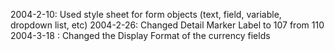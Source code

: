2004-2-10:  Used style sheet for form objects (text, field, variable, dropdown list, etc)2004-2-26:  Changed Detail Marker Label to 107 from 1102004-3-18 : Changed the Display Format of the currency fields